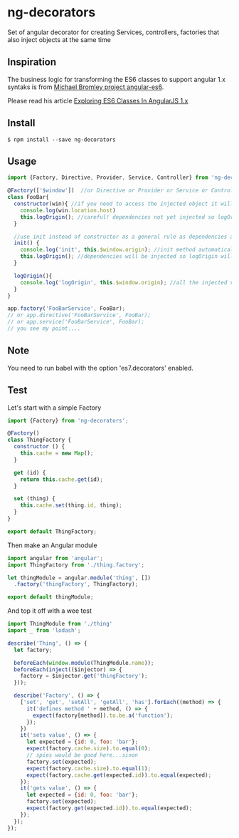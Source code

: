 # ng-decorators
Set of angular decorator for creating Services, controllers, factories that also inject objects at the same time

## Inspiration
The business logic for transforming the ES6 classes to support angular 1.x syntaks is from [Michael Bromley project angular-es6](https://github.com/michaelbromley/angular-es6).

Please read his article [Exploring ES6 Classes In AngularJS 1.x](http://www.michaelbromley.co.uk/blog/350/exploring-es6-classes-in-angularjs-1-x)
## Install
    $ npm install --save ng-decorators

## Usage
```javascript
import {Factory, Directive, Provider, Service, Controller} from 'ng-decorators'

@Factory(['$window'])  //or Directive or Provider or Service or Controller
class FooBar{
  constructor(win){ //if you need to access the injected object it will be passed into the constructor
    console.log(win.location.host)
    this.logOrigin(); //careful! dependencies not yet injected so logOrigin will log 'logOrigin, undefined'
  }

  //use init instead of constructor as a general rule as dependencies are injected post construction
  init() {
    console.log('init', this.$window.origin); //init method automatically invoked
    this.logOrigin(); //dependencies will be injected so logOrigin will log 'logOrigin, [$window]'
  }

  logOrigin(){
    console.log('logOrigin', this.$window.origin); //all the injected values will be auto injected to the class under this.<injected object>
  }
}

app.factory('FooBarService', FooBar);
// or app.directive('FooBarService', FooBar);
// or app.service('FooBarService', FooBar);
// you see my point....
```

## Note
You need to run babel with the option 'es7.decorators' enabled.

## Test

Let's start with a simple Factory

```javascript
import {Factory} from 'ng-decorators';

@Factory()
class ThingFactory {
  constructor () {
    this.cache = new Map();
  }

  get (id) {
    return this.cache.get(id);
  }

  set (thing) {
    this.cache.set(thing.id, thing);
  }
}

export default ThingFactory;
```

Then make an Angular module

```javascript
import angular from 'angular';
import ThingFactory from './thing.factory';

let thingModule = angular.module('thing', [])
  .factory('thingFactory', ThingFactory);

export default thingModule;
```

And top it off with a wee test

```javascript
import ThingModule from './thing'
import _ from 'lodash';

describe('Thing', () => {
  let factory;

  beforeEach(window.module(ThingModule.name));
  beforeEach(inject(($injector) => {
    factory = $injector.get('thingFactory');
  }));

  describe('Factory', () => {
    ['set', 'get', 'setAll', 'getAll', 'has'].forEach((method) => {
      it('defines method ' + method, () => {
        expect(factory[method]).to.be.a('function');
      });
    })
    it('sets value', () => {
      let expected = {id: 0, foo: 'bar'};
      expect(factory.cache.size).to.equal(0);
      // spies would be good here...sinon
      factory.set(expected);
      expect(factory.cache.size).to.equal(1);
      expect(factory.cache.get(expected.id)).to.equal(expected);
    });
    it('gets value', () => {
      let expected = {id: 0, foo: 'bar'};
      factory.set(expected);
      expect(factory.get(expected.id)).to.equal(expected);
    });
  });
});
```

